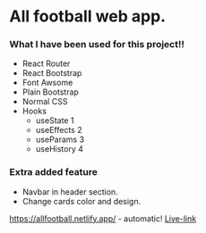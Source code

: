 # All football web app.

### What I have been used for this project!! ###

* React Router
* React Bootstrap
* Font Awsome
* Plain Bootstrap
* Normal CSS
* Hooks
  * useState 1
  * useEffects 2
  * useParams 3
  * useHistory 4

### Extra added feature ###
 * Navbar in header section.
 * Change cards color and design.

https://allfootball.netlify.app/ - automatic!
[Live-link](https://allfootball.netlify.app/)